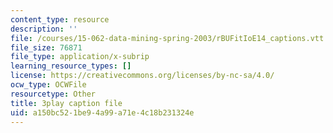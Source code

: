 ```yaml
---
content_type: resource
description: ''
file: /courses/15-062-data-mining-spring-2003/rBUFitIoE14_captions.vtt
file_size: 76871
file_type: application/x-subrip
learning_resource_types: []
license: https://creativecommons.org/licenses/by-nc-sa/4.0/
ocw_type: OCWFile
resourcetype: Other
title: 3play caption file
uid: a150bc52-1be9-4a99-a71e-4c18b231324e
---
```

